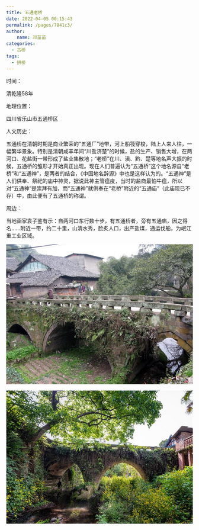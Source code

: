 ```yaml
---
title: 五通老桥
date: 2022-04-05 00:15:43
permalink: /pages/7841c3/
author:
    name: 邓苗苗
categories:
  - 古桥
tags:
  - 拱桥 
---
```

时间：

清乾隆58年

地理位置：

四川省乐山市五通桥区

人文历史：

五通桥在清朝时期是商业繁荣的“五通厂”地带，河上船筏穿梭，陆上人来人往，一幅繁华景象。特别是清朝咸丰年间“川盐济楚”的时候，盐的生产、销售大增，在两河口、花盐街一带形成了盐业集散地；“老桥”在川、滇、黔、楚等地名声大振的时候，五通桥的雏形才开始真正出现。现在人们普遍认为“五通桥”这个地名源自“老桥”和“五通神”，是两者的结合，《中国地名辞源》中也是这样认为的。“五通神”是人们供奉、祭祀的庙中神灵，据说此神主管瘟疫，当时的盐商最怕牛瘟，所以对“五通神”是崇拜有加，而“五通神”就供奉在“老桥”附近的“五通庙”（此庙现已不存）中，由此便有了五通桥的称谓。

周边：

当地画家袁子鉴有示：自两河口东行数十步，有五通桥者，旁有五通庙，因之得名......附近一带，约二十里，山清水秀，脍炙人口，出产盐煤，通运伐船，为岷江重工业区域。

![五通老桥](/img/photo/51.jpg)

![五通老桥](/img/photo/52.jpg)
